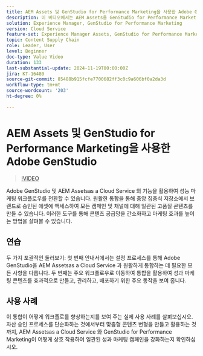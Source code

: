 ```yaml
---
title: AEM Assets 및 GenStudio for Performance Marketing을 사용한 Adobe GenStudio
description: 이 비디오에서는 AEM Assets을 GenStudio for Performance Marketing과 통합하여 팀이 브랜드에서 승인한 자산의 중앙 집중식 저장소에 액세스하여 모든 채널 및 캠페인에서 일관적인 콘텐츠를 보장하는 방법을 설명합니다.
solution: Experience Manager, GenStudio for Performance Marketing
version: Cloud Service
feature-set: Experience Manager Assets, GenStudio for Performance Marketing
topic: Content Supply Chain
role: Leader, User
level: Beginner
doc-type: Value Video
duration: 133
last-substantial-update: 2024-11-19T00:00:00Z
jira: KT-16480
source-git-commit: 85488b915fcfe7700682ff3c0c9a606bf0a2da3d
workflow-type: tm+mt
source-wordcount: '203'
ht-degree: 0%

---
```



# AEM Assets 및 GenStudio for Performance Marketing을 사용한 Adobe GenStudio

>[!VIDEO](https://video.tv.adobe.com/v/3439263/?learn=on)


Adobe GenStudio 및 AEM Assetsas a Cloud Service 의 기능을 활용하여 성능 마케팅 워크플로우를 전환할 수 있습니다. 원활한 통합을 통해 중앙 집중식 저장소에서 브랜드로 승인된 에셋에 액세스하여 모든 캠페인 및 채널에 대해 일관된 고품질 콘텐츠를 만들 수 있습니다. 이러한 도구를 통해 콘텐츠 공급망을 간소화하고 마케팅 효과를 높이는 방법을 살펴볼 수 있습니다.


## 연습

두 가지 포괄적인 둘러보기: 첫 번째 안내서에서는 설정 프로세스를 통해 Adobe GenStudio을 AEM Assetsas a Cloud Service 과 원활하게 통합하는 데 필요한 모든 사항을 다룹니다. 두 번째는 주요 워크플로우로 이동하여 통합을 활용하여 성과 마케팅 콘텐츠를 효과적으로 만들고, 관리하고, 배포하기 위한 주요 동작을 보여 줍니다.

<!-- CARDS 

* https://experienceleague.adobe.com/en/docs/integrations-learn/experience-cloud/tutorials/genstudio-for-performance-marketing-experience-manager/setup
    {title=Set up}
* https://experienceleague.adobe.com/en/docs/integrations-learn/experience-cloud/tutorials/genstudio-for-performance-marketing-experience-manager/integration-walkthrough
    {title=Walkthrough}

-->

## 사용 사례

이 통합이 어떻게 워크플로를 향상하는지를 보여 주는 실제 사용 사례를 살펴보십시오. 자산 승인 프로세스를 단순화하는 것에서부터 맞춤형 콘텐츠 변형을 만들고 활용하는 것까지, AEM Assetsas a Cloud Service 와 GenStudio for Performance Marketing이 어떻게 상호 작용하여 일관된 성과 마케팅 캠페인을 강화하는지 확인하십시오.


<!-- CARDS 

* https://experienceleague.adobe.com/en/docs/integrations-learn/experience-cloud/tutorials/genstudio-for-performance-marketing-experience-manager/use-case-1
* https://experienceleague.adobe.com/en/docs/integrations-learn/experience-cloud/tutorials/genstudio-for-performance-marketing-experience-manager/use-case-2

-->

